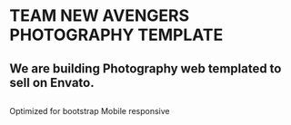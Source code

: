 # TEAM NEW AVENGERS PHOTOGRAPHY TEMPLATE  

## We are building Photography web templated to sell on Envato.

## 
Optimized for bootstrap
Mobile responsive


